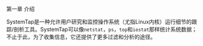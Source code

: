 第一章 介绍

SystemTap是一种允许用户研究和监控操作系统（尤指Linux内核）运行细节的跟踪/剖析工具。SystemTap可以像`netstat`，`ps`，`top`和`iostat`那样统计系统数据；不止于此，为了收集信息，它还提供了更多过滤和分析的途径。
